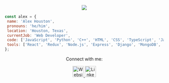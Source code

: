 <p align="center">
  <img src="https://i.imgur.com/jNkozgG.jpg" />
</p>
 
 ```javascript
const alex = {
  name: 'Alex Houston',
  pronouns: 'he/him',
  location: 'Houston, Texas',
  currentJob: 'Web Developer',
  code: ['JavaScript', 'Python', 'C++', 'HTML', 'CSS', 'TypeScript', 'Java', 'SQL', 'PostgreSQL'],
  tools: ['React', 'Redux', 'Node.js', 'Express', 'Django', 'MongoDB', 'AWS', 'Adobe Creative Cloud']
};
```

<div align=center>
  <p>Connect with me:</p>
  <a href="https://aeh-portfolio.netlify.app/" target="_blank">
  <img src="https://cdn.jsdelivr.net/gh/dmhendricks/signature-social-icons/icons/round-flat-filled/50px/www.png" alt="Website" title="Website" width="35" height="35" />
  </a>
  <a href="https://www.linkedin.com/in/alexehouston" target="_blank">
  <img src="https://cdn.jsdelivr.net/gh/dmhendricks/signature-social-icons/icons/round-flat-filled/50px/linkedin.png" alt="LinkedIn" title="LinkedIn" width="35" height="35" />
  </a>
</div>

